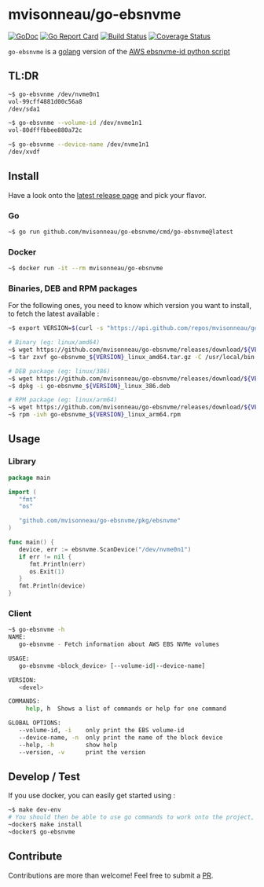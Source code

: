 # mvisonneau/go-ebsnvme

[![GoDoc](https://godoc.org/github.com/mvisonneau/go-ebsnvme?status.svg)](https://godoc.org/github.com/mvisonneau/go-ebsnvme/app)
[![Go Report Card](https://goreportcard.com/badge/github.com/mvisonneau/go-ebsnvme)](https://goreportcard.com/report/github.com/mvisonneau/go-ebsnvme)
[![Build Status](https://cloud.drone.io/api/badges/mvisonneau/go-ebsnvme/status.svg)](https://cloud.drone.io/mvisonneau/go-ebsnvme)
[![Coverage Status](https://coveralls.io/repos/github/mvisonneau/go-ebsnvme/badge.svg?branch=main)](https://coveralls.io/github/mvisonneau/go-ebsnvme?branch=main)

`go-ebsnvme` is a [golang](https://golang.org/) version of the [AWS ebsnvme-id python script](https://docs.aws.amazon.com/AWSEC2/latest/UserGuide/nvme-ebs-volumes.html)

## TL:DR

```bash
~$ go-ebsvnme /dev/nvme0n1
vol-99cff4881d00c56a8
/dev/sda1

~$ go-ebsvnme --volume-id /dev/nvme1n1
vol-80dfffbbee880a72c

~$ go-ebsvnme --device-name /dev/nvme1n1
/dev/xvdf
```

## Install

Have a look onto the [latest release page](https://github.com/mvisonneau/go-ebsnvme/releases/latest) and pick your flavor.

### Go

```bash
~$ go run github.com/mvisonneau/go-ebsnvme/cmd/go-ebsnvme@latest

```

### Docker

```bash
~$ docker run -it --rm mvisonneau/go-ebsnvme
```

### Binaries, DEB and RPM packages

For the following ones, you need to know which version you want to install, to fetch the latest available :

```bash
~$ export VERSION=$(curl -s "https://api.github.com/repos/mvisonneau/go-ebsnvme/releases/latest" | grep '"tag_name":' | sed -E 's/.*"([^"]+)".*/\1/')
```

```bash
# Binary (eg: linux/amd64)
~$ wget https://github.com/mvisonneau/go-ebsnvme/releases/download/${VERSION}/go-ebsnvme_${VERSION}_linux_amd64.tar.gz
~$ tar zxvf go-ebsnvme_${VERSION}_linux_amd64.tar.gz -C /usr/local/bin

# DEB package (eg: linux/386)
~$ wget https://github.com/mvisonneau/go-ebsnvme/releases/download/${VERSION}/go-ebsnvme_${VERSION}_linux_386.deb
~$ dpkg -i go-ebsnvme_${VERSION}_linux_386.deb

# RPM package (eg: linux/arm64)
~$ wget https://github.com/mvisonneau/go-ebsnvme/releases/download/${VERSION}/go-ebsnvme_${VERSION}_linux_arm64.rpm
~$ rpm -ivh go-ebsnvme_${VERSION}_linux_arm64.rpm
```

## Usage

### Library

```go
package main

import (
   "fmt"
   "os"

   "github.com/mvisonneau/go-ebsnvme/pkg/ebsnvme"
)

func main() {
   device, err := ebsnvme.ScanDevice("/dev/nvme0n1")
   if err != nil {
      fmt.Println(err)
      os.Exit(1)
   }
   fmt.Println(device)
}
```

### Client

```bash
~$ go-ebsnvme -h
NAME:
   go-ebsnvme - Fetch information about AWS EBS NVMe volumes

USAGE:
   go-ebsnvme <block_device> [--volume-id|--device-name]

VERSION:
   <devel>

COMMANDS:
     help, h  Shows a list of commands or help for one command

GLOBAL OPTIONS:
   --volume-id, -i    only print the EBS volume-id
   --device-name, -n  only print the name of the block device
   --help, -h         show help
   --version, -v      print the version
```

## Develop / Test

If you use docker, you can easily get started using :

```bash
~$ make dev-env
# You should then be able to use go commands to work onto the project, eg:
~docker$ make install
~docker$ go-ebsnvme
```

## Contribute

Contributions are more than welcome! Feel free to submit a [PR](https://github.com/mvisonneau/go-ebsnvme/pulls).
